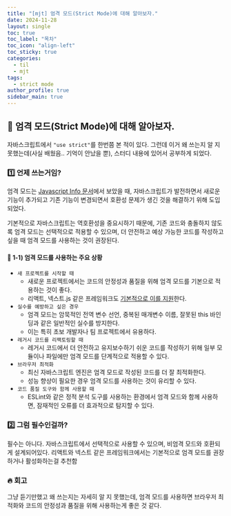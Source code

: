 ```yaml
---
title: "[mjt] 엄격 모드(Strict Mode)에 대해 알아보자."
date: 2024-11-28
layout: single
toc: true
toc_label: "목차"
toc_icon: "align-left"
toc_sticky: true
categories:
  - til
  - mjt
tags:
  - strict mode
author_profile: true
sidebar_main: true
---
```


## :ledger: 엄격 모드(Strict Mode)에 대해 알아보자.

자바스크립트에서 `"use strict"`를 한번쯤 본 적이 있다. 그런데 이거 왜 쓰는지 알 지 못했는데(사실 배웠음.. 기억이 안났을 뿐), 스터디 내용에 있어서 공부하게 되었다.

### :one: 언제 쓰는거임?

엄격 모드는 [Javascript Info 문서](https://ko.javascript.info/strict-mode)에서 보았을 때, 자바스크립트가 발전하면서 새로운 기능이 추가되고 기존 기능이 변경되면서 호환성 문제가 생긴 것을 해결하기 위해 도입되었다.

기본적으로 자바스크립트는 역호환성을 중요시하기 때문에, 기존 코드와 충돌하지 않도록 엄격 모드는 선택적으로 적용할 수 있으며, 더 안전하고 예상 가능한 코드를 작성하고 싶을 때 엄격 모드를 사용하는 것이 권장된다.

#### :pushpin: 1-1) 엄격 모드를 사용하는 주요 상황

- `새 프로젝트를 시작할 때`
  - 새로운 프로젝트에서는 코드의 안정성과 품질을 위해 엄격 모드를 기본으로 적용하는 것이 좋다.
  - 리액트, 넥스트.js 같은 프레임워크도 <u>기본적으로 이를 지원</u>한다.
- `실수를 예방하고 싶은 경우`
  - 엄격 모드는 암묵적인 전역 변수 선언, 중복된 매개변수 이름, 잘못된 this 바인딩과 같은 일반적인 실수를 방지한다.
  - 이는 특히 초보 개발자나 팀 프로젝트에서 유용하다.
- `레거시 코드를 리팩토링할 때`
  - 레거시 코드에서 더 안전하고 유지보수하기 쉬운 코드를 작성하기 위해 일부 모듈이나 파일에만 엄격 모드를 단계적으로 적용할 수 있다.
- `브라우저 최적화`
  - 최신 자바스크립트 엔진은 엄격 모드로 작성된 코드를 더 잘 최적화한다.
  - 성능 향상이 필요한 경우 엄격 모드를 사용하는 것이 유리할 수 있다.
- `코드 품질 도구와 함께 사용할 때`
  - ESLint와 같은 정적 분석 도구를 사용하는 환경에서 엄격 모드와 함께 사용하면, 잠재적인 오류를 더 효과적으로 탐지할 수 있다.

### :two: 그럼 필수인걸까?

필수는 아니다. 자바스크립트에서 선택적으로 사용할 수 있으며, 비엄격 모드와 호환되게 설계되어있다. 리액트와 넥스트 같은 프레임워크에서는 기본적으로 엄격 모드를 권장하거나 활성화하는걸 추천함

### :fire: 회고

그냥 듣기만했고 왜 쓰는지는 자세히 알 지 못했는데, 엄격 모드를 사용하면 브라우저 최적화와 코드의 안정성과 품질을 위해 사용하는게 좋은 것 같다.
